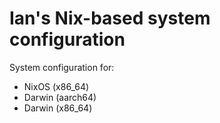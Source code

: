 # Ian's Nix-based system configuration

System configuration for:

- NixOS (x86_64)
- Darwin (aarch64)
- Darwin (x86_64)
